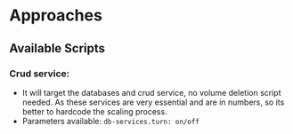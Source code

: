 # Approaches

## Available Scripts
### Crud service:
   - It will target the databases and crud service, no volume deletion script needed.
   As these services are very essential and are in numbers, so its better to hardcode the scaling process.
   - Parameters available: `db-services.turn: on/off`

